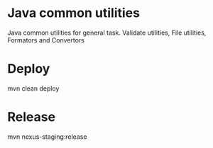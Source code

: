 # Java common utilities
Java common utilities for general task. Validate utilities, File utilities, Formators and Convertors

# Deploy
mvn clean deploy

# Release
mvn nexus-staging:release
